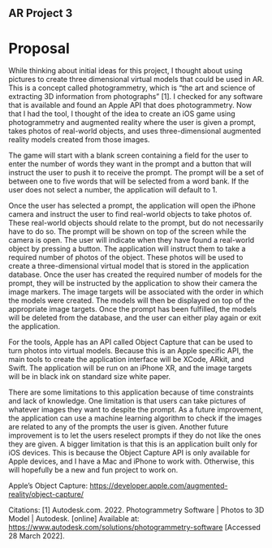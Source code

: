 ## AR Project 3

# Proposal

While thinking about initial ideas for this project, I thought about using pictures to create three dimensional virtual models that could be used in AR. This is a concept called photogrammetry, which is “the art and science of extracting 3D information from photographs” [1]. I checked for any software that is available and found an Apple API that does photogrammetry. Now that I had the tool, I thought of the idea to create an iOS game using photogrammetry and augmented reality where the user is given a prompt, takes photos of real-world objects, and uses three-dimensional augmented reality models created from those images. 

The game will start with a blank screen containing a field for the user to enter the number of words they want in the prompt and a button that will instruct the user to push it to receive the prompt. The prompt will be a set of between one to five words that will be selected from a word bank. If the user does not select a number, the application will default to 1. 

Once the user has selected a prompt, the application will open the iPhone camera and instruct the user to find real-world objects to take photos of. These real-world objects should relate to the prompt, but do not necessarily have to do so. The prompt will be shown on top of the screen while the camera is open. The user will indicate when they have found a real-world object by pressing a button. The application will instruct them to take a required number of photos of the object. These photos will be used to create a three-dimensional virtual model that is stored in the application database. Once the user has created the required number of models for the prompt, they will be instructed by the application to show their camera the image markers. The image targets will be associated with the order in which the models were created. The models will then be displayed on top of the appropriate image targets. Once the prompt has been fulfilled, the models will be deleted from the database, and the user can either play again or exit the application.

For the tools, Apple has an API called Object Capture that can be used to turn photos into virtual models. Because this is an Apple specific API, the main tools to create the application interface will be XCode, ARkit, and Swift. The application will be run on an iPhone XR, and the image targets will be in black ink on standard size white paper. 

There are some limitations to this application because of time constraints and lack of knowledge. One limitation is that users can take pictures of whatever images they want to despite the prompt. As a future improvement, the application can use a machine learning algorithm to check if the images are related to any of the prompts the user is given. Another future improvement is to let the users reselect prompts if they do not like the ones they are given. A bigger limitation is that this is an application built only for iOS devices. This is because the Object Capture API is only available for Apple devices, and I have a Mac and iPhone to work with. Otherwise, this will hopefully be a new and fun project to work on. 


Apple’s Object Capture: https://developer.apple.com/augmented-reality/object-capture/

Citations: 
[1] Autodesk.com. 2022. Photogrammetry Software | Photos to 3D Model | Autodesk. [online] Available at: <https://www.autodesk.com/solutions/photogrammetry-software> [Accessed 28 March 2022].

